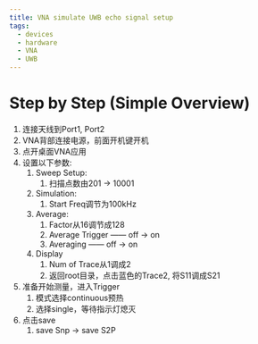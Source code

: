 ```yaml
---
title: VNA simulate UWB echo signal setup
tags:
  - devices
  - hardware
  - VNA
  - UWB
---
```


# Step by Step (Simple Overview)

1. 连接天线到Port1, Port2
2. VNA背部连接电源，前面开机键开机
3. 点开桌面VNA应用
4. 设置以下参数:
	1. Sweep Setup:
		1. 扫描点数由201 -> 10001
	2. Simulation:
		1. Start Freq调节为100kHz
	3. Average:
		1. Factor从16调节成128
		2. Average Trigger —— off -> on
		3. Averaging —— off -> on
	4. Display
		1. Num of Trace从1调成2
		2. 返回root目录，点击蓝色的Trace2, 将S11调成S21
5. 准备开始测量，进入Trigger
	1. 模式选择continuous预热
	2. 选择single，等待指示灯熄灭
6. 点击save
	1. save Snp -> save S2P
